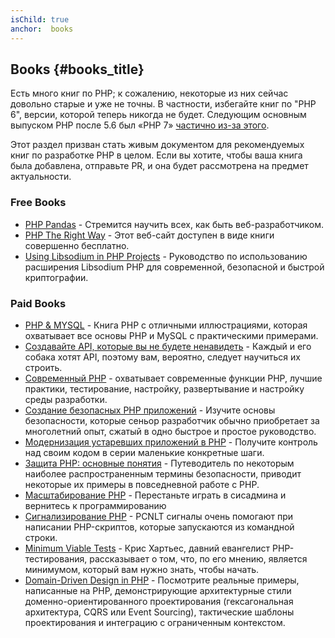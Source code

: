 ```yaml
---
isChild: true
anchor:  books
---
```


## Books {#books_title}

Есть много книг по PHP; к сожалению, некоторые из них сейчас довольно старые и уже не точны. В частности, избегайте книг
по "PHP 6", версии, которой теперь никогда не будет. Следующим основным выпуском PHP после 5.6 был «PHP 7»
[частично из-за этого](https://wiki.php.net/rfc/php6).

Этот раздел призван стать живым документом для рекомендуемых книг по разработке PHP в целом. Если вы хотите, чтобы ваша
книга была добавлена, отправьте PR, и она будет рассмотрена на предмет актуальности.

### Free Books

* [PHP Pandas](https://daylerees.com/php-pandas/) - Стремится научить всех, как быть веб-разработчиком.
* [PHP The Right Way](https://leanpub.com/phptherightway/) - Этот веб-сайт доступен в виде книги совершенно бесплатно.
* [Using Libsodium in PHP Projects](https://paragonie.com/book/pecl-libsodium) - Руководство по использованию расширения
Libsodium PHP для современной, безопасной и быстрой криптографии.

### Paid Books

* [PHP & MYSQL](https://phpandmysql.com/) - Книга PHP с отличными иллюстрациями, которая охватывает все основы PHP и MySQL с практическими примерами.
* [Создавайте API, которые вы не будете ненавидеть](https://apisyouwonthate.com/) - Каждый и его собака хотят API,
поэтому вам, вероятно, следует научиться их строить.
* [Современный PHP](https://www.oreilly.com/library/view/modern-php/9781491905173/) - охватывает современные функции PHP, лучшие практики, тестирование, настройку, развертывание и настройку среды разработки.
* [Создание безопасных PHP приложений](https://leanpub.com/buildingsecurephpapps) - Изучите основы безопасности, которые сеньор
разработчик обычно приобретает за многолетний опыт, сжатый в одно быстрое и простое руководство.
* [Модернизация устаревших приложений в PHP](https://leanpub.com/mlaphp) - Получите контроль над своим кодом в серии
маленькие конкретные шаги.
* [Защита PHP: основные понятия](https://leanpub.com/securingphp-coreconcepts) - Путеводитель по некоторым наиболее распространенным
термины безопасности, приводит некоторые их примеры в повседневной работе с PHP.
* [Масштабирование PHP](https://www.scalingphpbook.com/) - Перестаньте играть в сисадмина и вернитесь к программированию
* [Сигнализирование PHP](https://leanpub.com/signalingphp) - PCNLT сигналы очень помогают при написании PHP-скриптов, которые
запускаются из командной строки.
* [Minimum Viable Tests](https://leanpub.com/minimumviabletests) - Крис Хартьес, давний евангелист PHP-тестирования, рассказывает о том, что, по его мнению, является минимумом, который вам нужно знать, чтобы начать.
* [Domain-Driven Design in PHP](https://leanpub.com/ddd-in-php) - Посмотрите реальные примеры, написанные на PHP, демонстрирующие архитектурные стили доменно-ориентированного проектирования (гексагональная архитектура, CQRS или Event Sourcing), тактические шаблоны проектирования и интеграцию с ограниченным контекстом.
